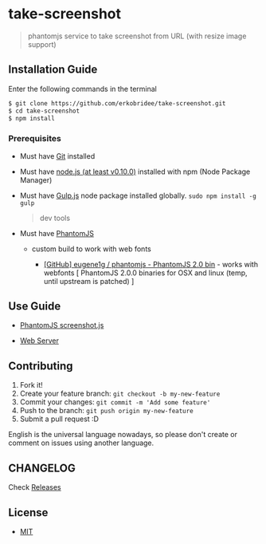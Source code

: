 # take-screenshot

> phantomjs service to take screenshot from URL (with resize image support)


## Installation Guide

Enter the following commands in the terminal

```bash
$ git clone https://github.com/erkobridee/take-screenshot.git
$ cd take-screenshot
$ npm install
```


### Prerequisites

* Must have [Git](http://git-scm.com/) installed

* Must have [node.js (at least v0.10.0)](http://nodejs.org/) installed with npm (Node Package Manager)

* Must have [Gulp.js](http://gulpjs.com/) node package installed globally.  `sudo npm install -g gulp`

  > dev tools

* Must have [PhantomJS](http://phantomjs.org/)

  * custom build to work with web fonts

    * [[GitHub] eugene1g / phantomjs - PhantomJS 2.0 bin](https://github.com/eugene1g/phantomjs/releases/tag/2.0.0-bin) - works with webfonts [ PhantomJS 2.0.0 binaries for OSX and linux (temp, until upstream is patched) ]


## Use Guide

* [PhantomJS screenshot.js](phantomjs/README.md)

* [Web Server](server/README.md)


## Contributing

1. Fork it!
2. Create your feature branch: `git checkout -b my-new-feature`
3. Commit your changes: `git commit -m 'Add some feature'`
4. Push to the branch: `git push origin my-new-feature`
5. Submit a pull request :D

English is the universal language nowadays, so please don't create or comment on issues using another language.


## CHANGELOG

Check [Releases](https://github.com/erkobridee/take-screenshot/releases)


## License

- [MIT](LICENSE)
